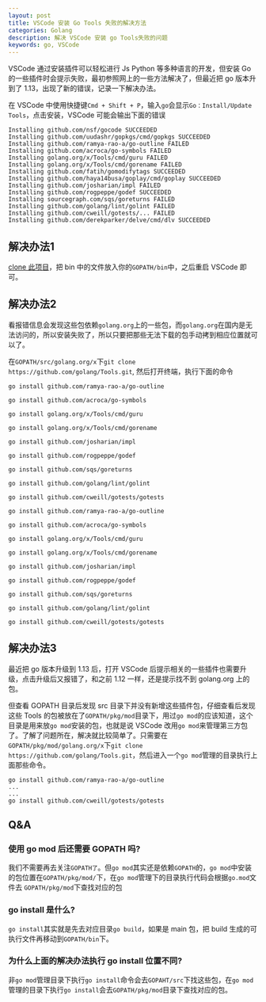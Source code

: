 ```yaml
---
layout: post
title: VSCode 安装 Go Tools 失败的解决方法
categories: Golang
description: 解决 VSCode 安装 go Tools失败的问题
keywords: go, VSCode
---
```


VSCode 通过安装插件可以轻松进行 Js Python 等多种语言的开发，但安装 Go 的一些插件时会提示失败，最初参照网上的一些方法解决了，但最近把 go 版本升到了 1.13，出现了新的错误，记录一下解决办法。

在 VSCode 中使用快捷键`Cmd + Shift + P`，输入`go`会显示`Go：Install/Update Tools`，点击安装，VSCode 可能会输出下面的错误
```
Installing github.com/nsf/gocode SUCCEEDED
Installing github.com/uudashr/gopkgs/cmd/gopkgs SUCCEEDED
Installing github.com/ramya-rao-a/go-outline FAILED
Installing github.com/acroca/go-symbols FAILED
Installing golang.org/x/Tools/cmd/guru FAILED
Installing golang.org/x/Tools/cmd/gorename FAILED
Installing github.com/fatih/gomodifytags SUCCEEDED
Installing github.com/haya14busa/goplay/cmd/goplay SUCCEEDED
Installing github.com/josharian/impl FAILED
Installing github.com/rogpeppe/godef SUCCEEDED
Installing sourcegraph.com/sqs/goreturns FAILED
Installing github.com/golang/lint/golint FAILED
Installing github.com/cweill/gotests/... FAILED
Installing github.com/derekparker/delve/cmd/dlv SUCCEEDED
```
## 解决办法1
[clone 此项目](https://github.com/znvy/VSCode-go-Tools.git)，把 bin 中的文件放入你的`GOPATH/bin`中，之后重启 VSCode 即可。

## 解决办法2
看报错信息会发现这些包依赖`golang.org`上的一些包，而`golang.org`在国内是无法访问的，所以安装失败了，所以只要把那些无法下载的包手动拷到相应位置就可以了。

在`GOPATH/src/golang.org/x`下`git clone https://github.com/golang/Tools.git`, 然后打开终端，执行下面的命令

```
go install github.com/ramya-rao-a/go-outline

go install github.com/acroca/go-symbols

go install golang.org/x/Tools/cmd/guru

go install golang.org/x/Tools/cmd/gorename

go install github.com/josharian/impl

go install github.com/rogpeppe/godef

go install github.com/sqs/goreturns

go install github.com/golang/lint/golint

go install github.com/cweill/gotests/gotests

go install github.com/ramya-rao-a/go-outline

go install github.com/acroca/go-symbols

go install golang.org/x/Tools/cmd/guru

go install golang.org/x/Tools/cmd/gorename

go install github.com/josharian/impl

go install github.com/rogpeppe/godef

go install github.com/sqs/goreturns

go install github.com/golang/lint/golint

go install github.com/cweill/gotests/gotests
```
## 解决办法3
最近把 go 版本升级到 1.13 后，打开 VSCode 后提示相关的一些插件也需要升级，点击升级后又报错了，和之前 1.12 一样，还是提示找不到 golang.org 上的包。

但查看 GOPATH 目录后发现 src 目录下并没有新增这些插件包，仔细查看后发现这些 Tools 的包被放在了`GOPATH/pkg/mod`目录下，用过`go mod`的应该知道，这个目录是用来放`go mod`安装的包，也就是说 VSCode 改用`go mod`来管理第三方包了。了解了问题所在，解决就比较简单了。只需要在`GOPATH/pkg/mod/golang.org/x`下`git clone https://github.com/golang/Tools.git`，然后进入一个`go mod`管理的目录执行上面那些命令。
```
go install github.com/ramya-rao-a/go-outline
...
...
go install github.com/cweill/gotests/gotests
```
## Q&A
### 使用 go mod 后还需要 GOPATH 吗?
我们不需要再去关注`GOPATH了`。但`go mod`其实还是依赖`GOPATH`的，`go mod`中安装的包位置在`GOPATH/pkg/mod/`下，在`go mod`管理下的目录执行代码会根据`go.mod`文件去 `GOPATH/pkg/mod`下查找对应的包

### go install 是什么?
`go install`其实就是先去对应目录`go build`，如果是 main 包，把 build 生成的可执行文件再移动到`GOPATH/bin`下。

### 为什么上面的解决办法执行 go install 位置不同?
非`go mod`管理目录下执行`go install`命令会去`GOPAHT/src`下找这些包，在`go mod`管理的目录下执行`go install`会去`GOPATH/pkg/mod`目录下查找对应的包。

